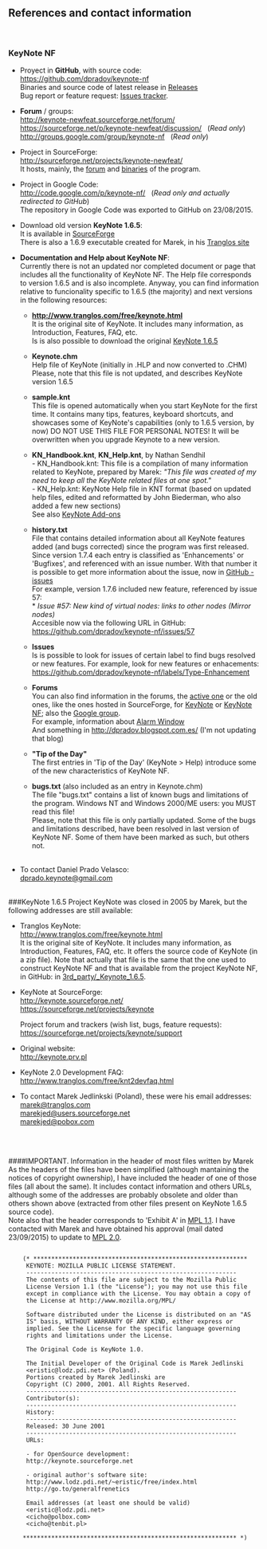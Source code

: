 ## References and contact information
<br>

### KeyNote NF 
* Proyect in **GitHub**, with source code:  
    <https://github.com/dpradov/keynote-nf>  
    Binaries and source code of latest release in [Releases](https://github.com/dpradov/keynote-nf/releases)  
	Bug report or feature request: [Issues tracker](https://github.com/dpradov/keynote-nf/issues).
  
* **Forum** / groups:  
    <http://keynote-newfeat.sourceforge.net/forum/>  
    <https://sourceforge.net/p/keynote-newfeat/discussion/> &nbsp; (_Read only_)  
    <http://groups.google.com/group/keynote-nf> &nbsp; (_Read only_)  

* Project in SourceForge:  
  <http://sourceforge.net/projects/keynote-newfeat/>  
  It hosts, mainly, the [forum](http://keynote-newfeat.sourceforge.net/forum/) and [binaries](https://sourceforge.net/projects/keynote-newfeat/files/) of the program.
  
* Project in Google Code:  
  <http://code.google.com/p/keynote-nf/> &nbsp; (_Read only and actually redirected to GitHub_)  
  The repository in Google Code was exported to GitHub on 23/08/2015.

* Download old version **KeyNote 1.6.5**:  
  It is available in [SourceForge](https://sourceforge.net/projects/keynote/files/latest/download)  
  There is also a 1.6.9 executable created for Marek, in his [Tranglos site](http://www.tranglos.com/free/keynote.html)

* **Documentation and Help about KeyNote NF**:  
  Currently there is not an updated nor completed document or page that includes all the
  functionality of KeyNote NF. The Help file corresponds to version 1.6.5 and is also
  incomplete.
  Anyway, you can find information relative to funcionality specific to 1.6.5 (the majority) and 
  next versions in the following resources:
  
     * **http://www.tranglos.com/free/keynote.html**  
      It is the original site of KeyNote. It includes many information, as Introduction, Features, FAQ, etc.  
      Is is also possible to download the original [KeyNote 1.6.5](http://www.tranglos.com/free/keynote.html) 

     * **Keynote.chm**  
       Help file of KeyNote (initially in .HLP and now converted to .CHM)  
       Please, note that this file is not updated, and describes KeyNote version 1.6.5

     * **sample.knt**  
       This file is opened automatically when you start KeyNote for the first time. It contains many tips,
       features, keyboard shortcuts, and showcases some of KeyNote's capabilities (only to 1.6.5 version, by now)
       DO NOT USE THIS FILE FOR PERSONAL NOTES! It will be overwritten when you upgrade Keynote to a new version.
  
     * **KN_Handbook.knt**, **KN_Help.knt**, by Nathan Sendhil  
      - KN_Handbook.knt: This file is a compilation of many information related to KeyNote, prepared by Marek: 
      _"This file was created of my need to keep all the KeyNote related files at one spot."_  
      - KN_Help.knt: KeyNote Help file in KNT format  (based on updated help files, edited and reformatted by John Biederman,
	  who also added a few new sections)  
	  See also [KeyNote Add-ons](http://www.tranglos.com/free/keynote_addons.html)  
   
     * **history.txt**  
       File that contains detailed information about all KeyNote features added (and bugs corrected) since the 
       program was first released.
       Since version 1.7.4 each entry is classified as 'Enhancements' or 'Bugfixes', and referenced with 
       an issue number.
       With that number it is possible to get more information about the issue, now in
       [GitHub - issues](https://github.com/dpradov/keynote-nf/issues)  
       For example, version 1.7.6 included new feature, referenced by issue 57:  
           * _Issue #57: New kind of virtual nodes: links to other nodes (Mirror nodes)_  
       Accesible now via the following URL in GitHub: <https://github.com/dpradov/keynote-nf/issues/57>   
  
     * **Issues**  
       Is is possible to look for issues of certain label to find bugs resolved or new features.
       For example, look for new features or enhacements:  
       <https://github.com/dpradov/keynote-nf/labels/Type-Enhancement>
  
     * **Forums**  
       You can also find information in the forums, the [active one](http://keynote-newfeat.sourceforge.net/forum/) or the
       old ones, like the ones hosted in SourceForge, for [KeyNote](https://sourceforge.net/projects/keynote/support) 
       or [KeyNote NF](https://sourceforge.net/p/keynote-newfeat/discussion/); 
       also the [Google group](http://groups.google.com/group/keynote-nf).  
       For example, information about [Alarm Window](http://keynote-newfeat.sourceforge.net/forum/viewtopic.php?f=18&t=47)  
       And something in http://dpradov.blogspot.com.es/ (I'm not updating that blog)
  
     * **"Tip of the Day"**  
       The first entries in 'Tip of the Day' (KeyNote > Help) introduce some of the new characteristics of KeyNote NF. 
  
     * **bugs.txt** (also included as an entry in Keynote.chm)  
       The file "bugs.txt" contains a list of known bugs and limitations of the program. 
       Windows NT and Windows 2000/ME users: you MUST read this file!  
       Please, note that this file is only partially updated. Some of the bugs and limitations 
       described, have been resolved in last version of KeyNote NF. Some of them have been marked 
       as such, but others not.
<br><br>

* To contact Daniel Prado Velasco:  
  dprado.keynote@gmail.com
  
<br>  
###KeyNote 1.6.5  
Project KeyNote was closed in 2005 by Marek, but the following addresses are still available:

* Tranglos KeyNote:   
   <http://www.tranglos.com/free/keynote.html>   
   It is the original site of KeyNote. It includes many information, as Introduction, Features, FAQ, etc.
   It offers the source code of KeyNote (in a zip file). Note that actually that file is the same that the one used to construct KeyNote NF
   and that is available from the project KeyNote NF, in GitHub: in [3rd_party/_Keynote_1.6.5](3rd_party/_Keynote_1.6.5/_keynote_source_165.zip).
   
* KeyNote at SourceForge:   
   <http://keynote.sourceforge.net/>  
   <https://sourceforge.net/projects/keynote>  

   Project forum and trackers (wish list, bugs, feature requests):  
   <https://sourceforge.net/projects/keynote/support>
   
* Original website:  
  <http://keynote.prv.pl>   
  
* KeyNote 2.0 Development FAQ:  
  <http://www.tranglos.com/free/knt2devfaq.html>

* To contact Marek Jedlinkski (Poland), these were his email addresses:  
  marek@tranglos.com  
  marekjed@users.sourceforge.net  
  marekjed@pobox.com  

<br><br>  
  
####IMPORTANT. Information in the header of most files written by Marek
   As the headers of the files have been simplified (although mantaining the notices of copyright ownership), I have included 
   the header of one of those files (all about the same). It includes contact information and others URLs, although some of the 
   addresses are probably obsolete and older than others shown above (extracted from other files present on KeyNote 1.6.5 source code).  
      Note also that the header corresponds to 'Exhibit A' in [MPL 1.1](https://www.mozilla.org/en-US/MPL/1.1/). 
   I have contacted with Marek and have obtained his approval (mail dated 23/09/2015) to update to [MPL 2.0](https://www.mozilla.org/en-US/MPL/2.0/).
   
```delphi

	(* ************************************************************
	 KEYNOTE: MOZILLA PUBLIC LICENSE STATEMENT.
	 -----------------------------------------------------------
	 The contents of this file are subject to the Mozilla Public
	 License Version 1.1 (the "License"); you may not use this file
	 except in compliance with the License. You may obtain a copy of
	 the License at http://www.mozilla.org/MPL/

	 Software distributed under the License is distributed on an "AS
	 IS" basis, WITHOUT WARRANTY OF ANY KIND, either express or
	 implied. See the License for the specific language governing
	 rights and limitations under the License.

	 The Original Code is KeyNote 1.0.

	 The Initial Developer of the Original Code is Marek Jedlinski
	 <eristic@lodz.pdi.net> (Poland).
	 Portions created by Marek Jedlinski are
	 Copyright (C) 2000, 2001. All Rights Reserved.      
	 -----------------------------------------------------------
	 Contributor(s):                      
	 -----------------------------------------------------------
	 History:
	 -----------------------------------------------------------
	 Released: 30 June 2001
	 -----------------------------------------------------------
	 URLs:

	 - for OpenSource development:
	 http://keynote.sourceforge.net

	 - original author's software site:
	 http://www.lodz.pdi.net/~eristic/free/index.html
	 http://go.to/generalfrenetics

	 Email addresses (at least one should be valid)
	 <eristic@lodz.pdi.net>
	 <cicho@polbox.com>
	 <cicho@tenbit.pl>

	************************************************************ *)
	 
```
  